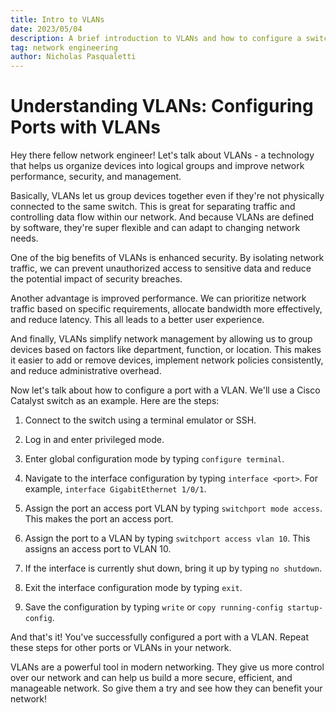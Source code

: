 ```yaml
---
title: Intro to VLANs
date: 2023/05/04
description: A brief introduction to VLANs and how to configure a switchport.
tag: network engineering
author: Nicholas Pasqualetti
---
```


Understanding VLANs: Configuring Ports with VLANs
=================================================

Hey there fellow network engineer! Let's talk about VLANs - a technology that helps us organize devices into logical groups and improve network performance, security, and management.

Basically, VLANs let us group devices together even if they're not physically connected to the same switch. This is great for separating traffic and controlling data flow within our network. And because VLANs are defined by software, they're super flexible and can adapt to changing network needs.

One of the big benefits of VLANs is enhanced security. By isolating network traffic, we can prevent unauthorized access to sensitive data and reduce the potential impact of security breaches.

Another advantage is improved performance. We can prioritize network traffic based on specific requirements, allocate bandwidth more effectively, and reduce latency. This all leads to a better user experience.

And finally, VLANs simplify network management by allowing us to group devices based on factors like department, function, or location. This makes it easier to add or remove devices, implement network policies consistently, and reduce administrative overhead.

Now let's talk about how to configure a port with a VLAN. We'll use a Cisco Catalyst switch as an example. Here are the steps:

1.  Connect to the switch using a terminal emulator or SSH.

2.  Log in and enter privileged mode.

3.  Enter global configuration mode by typing `configure terminal`.

4.  Navigate to the interface configuration by typing `interface <port>`. For example, `interface GigabitEthernet 1/0/1`.

5.  Assign the port an access port VLAN by typing `switchport mode access`. This makes the port an access port.

6.  Assign the port to a VLAN by typing `switchport access vlan 10`. This assigns an access port to VLAN 10.

7.  If the interface is currently shut down, bring it up by typing `no shutdown`.

8.  Exit the interface configuration mode by typing `exit`.

9.  Save the configuration by typing `write` or `copy running-config startup-config`.

And that's it! You've successfully configured a port with a VLAN. Repeat these steps for other ports or VLANs in your network.

VLANs are a powerful tool in modern networking. They give us more control over our network and can help us build a more secure, efficient, and manageable network. So give them a try and see how they can benefit your network!